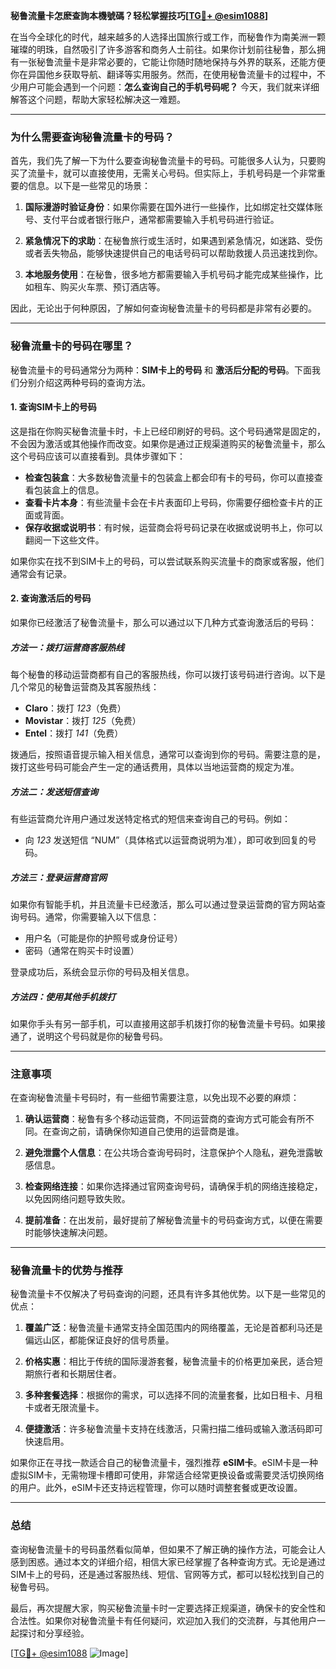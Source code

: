 **秘鲁流量卡怎麽查詢本機號碼？轻松掌握技巧[[TG💪+ @esim1088](https://t.me/s/esim1088)]**

在当今全球化的时代，越来越多的人选择出国旅行或工作，而秘鲁作为南美洲一颗璀璨的明珠，自然吸引了许多游客和商务人士前往。如果你计划前往秘鲁，那么拥有一张秘鲁流量卡是非常必要的，它能让你随时随地保持与外界的联系，还能方便你在异国他乡获取导航、翻译等实用服务。然而，在使用秘鲁流量卡的过程中，不少用户可能会遇到一个问题：**怎么查询自己的手机号码呢？** 今天，我们就来详细解答这个问题，帮助大家轻松解决这一难题。

---

### **为什么需要查询秘鲁流量卡的号码？**

首先，我们先了解一下为什么要查询秘鲁流量卡的号码。可能很多人认为，只要购买了流量卡，就可以直接使用，无需关心号码。但实际上，手机号码是一个非常重要的信息。以下是一些常见的场景：

1. **国际漫游时验证身份**：如果你需要在国外进行一些操作，比如绑定社交媒体账号、支付平台或者银行账户，通常都需要输入手机号码进行验证。
   
2. **紧急情况下的求助**：在秘鲁旅行或生活时，如果遇到紧急情况，如迷路、受伤或者丢失物品，能够快速提供自己的电话号码可以帮助救援人员迅速找到你。

3. **本地服务使用**：在秘鲁，很多地方都需要输入手机号码才能完成某些操作，比如租车、购买火车票、预订酒店等。

因此，无论出于何种原因，了解如何查询秘鲁流量卡的号码都是非常有必要的。

---

### **秘鲁流量卡的号码在哪里？**

秘鲁流量卡的号码通常分为两种：**SIM卡上的号码** 和 **激活后分配的号码**。下面我们分别介绍这两种号码的查询方法。

#### **1. 查询SIM卡上的号码**
这是指在你购买秘鲁流量卡时，卡上已经印刷好的号码。这个号码通常是固定的，不会因为激活或其他操作而改变。如果你是通过正规渠道购买的秘鲁流量卡，那么这个号码应该可以直接看到。具体步骤如下：

- **检查包装盒**：大多数秘鲁流量卡的包装盒上都会印有卡的号码，你可以直接查看包装盒上的信息。
- **查看卡片本身**：有些流量卡会在卡片表面印上号码，你需要仔细检查卡片的正面或背面。
- **保存收据或说明书**：有时候，运营商会将号码记录在收据或说明书上，你可以翻阅一下这些文件。

如果你实在找不到SIM卡上的号码，可以尝试联系购买流量卡的商家或客服，他们通常会有记录。

#### **2. 查询激活后的号码**
如果你已经激活了秘鲁流量卡，那么可以通过以下几种方式查询激活后的号码：

##### **方法一：拨打运营商客服热线**
每个秘鲁的移动运营商都有自己的客服热线，你可以拨打该号码进行咨询。以下是几个常见的秘鲁运营商及其客服热线：

- **Claro**：拨打 *123*（免费）
- **Movistar**：拨打 *125*（免费）
- **Entel**：拨打 *141*（免费）

拨通后，按照语音提示输入相关信息，通常可以查询到你的号码。需要注意的是，拨打这些号码可能会产生一定的通话费用，具体以当地运营商的规定为准。

##### **方法二：发送短信查询**
有些运营商允许用户通过发送特定格式的短信来查询自己的号码。例如：

- 向 *123* 发送短信 “NUM”（具体格式以运营商说明为准），即可收到回复的号码。

##### **方法三：登录运营商官网**
如果你有智能手机，并且流量卡已经激活，那么可以通过登录运营商的官方网站查询号码。通常，你需要输入以下信息：

- 用户名（可能是你的护照号或身份证号）
- 密码（通常在购买卡时设置）

登录成功后，系统会显示你的号码及相关信息。

##### **方法四：使用其他手机拨打**
如果你手头有另一部手机，可以直接用这部手机拨打你的秘鲁流量卡号码。如果接通了，说明这个号码就是你的秘鲁号码。

---

### **注意事项**

在查询秘鲁流量卡号码时，有一些细节需要注意，以免出现不必要的麻烦：

1. **确认运营商**：秘鲁有多个移动运营商，不同运营商的查询方式可能会有所不同。在查询之前，请确保你知道自己使用的运营商是谁。
   
2. **避免泄露个人信息**：在公共场合查询号码时，注意保护个人隐私，避免泄露敏感信息。

3. **检查网络连接**：如果你选择通过官网查询号码，请确保手机的网络连接稳定，以免因网络问题导致失败。

4. **提前准备**：在出发前，最好提前了解秘鲁流量卡的号码查询方式，以便在需要时能够快速解决问题。

---

### **秘鲁流量卡的优势与推荐**

秘鲁流量卡不仅解决了号码查询的问题，还具有许多其他优势。以下是一些常见的优点：

1. **覆盖广泛**：秘鲁流量卡通常支持全国范围内的网络覆盖，无论是首都利马还是偏远山区，都能保证良好的信号质量。
   
2. **价格实惠**：相比于传统的国际漫游套餐，秘鲁流量卡的价格更加亲民，适合短期旅行者和长期居住者。

3. **多种套餐选择**：根据你的需求，可以选择不同的流量套餐，比如日租卡、月租卡或者无限流量卡。

4. **便捷激活**：许多秘鲁流量卡支持在线激活，只需扫描二维码或输入激活码即可快速启用。

如果你正在寻找一款适合自己的秘鲁流量卡，强烈推荐 **eSIM卡**。eSIM卡是一种虚拟SIM卡，无需物理卡槽即可使用，非常适合经常更换设备或需要灵活切换网络的用户。此外，eSIM卡还支持远程管理，你可以随时调整套餐或更改设置。

---

### **总结**

查询秘鲁流量卡的号码虽然看似简单，但如果不了解正确的操作方法，可能会让人感到困惑。通过本文的详细介绍，相信大家已经掌握了各种查询方式。无论是通过SIM卡上的号码，还是通过客服热线、短信、官网等方式，都可以轻松找到自己的秘鲁号码。

最后，再次提醒大家，购买秘鲁流量卡时一定要选择正规渠道，确保卡的安全性和合法性。如果你对秘鲁流量卡有任何疑问，欢迎加入我们的交流群，与其他用户一起探讨和分享经验。

[[TG💪+ @esim1088](https://t.me/s/esim1088) ![Image](https://i.postimg.cc/4NQfJmqS/Snipaste-2025-05-13-00-14-12.png)]